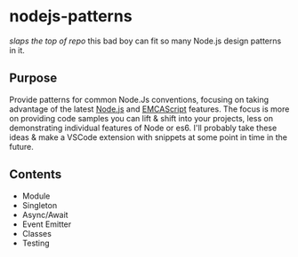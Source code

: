 # nodejs-patterns
*slaps the top of repo* this bad boy can fit so many Node.js design patterns in it.

## Purpose
Provide patterns for common Node.Js conventions, focusing on taking advantage of the latest [Node.js](https://nodejs.org/dist/latest-v10.x/docs/api/) and [EMCAScript](http://es6-features.org) features. The focus is more on providing code samples you can lift & shift into your projects, less on demonstrating individual features of Node or es6. I'll probably take these ideas & make a VSCode extension with snippets at some point in time in the future.

## Contents
- Module
- Singleton
- Async/Await
- Event Emitter
- Classes
- Testing
